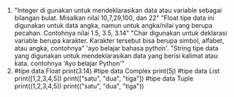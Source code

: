 1. "Integer di gunakan untuk mendeklarasikan data atau variable sebagai bilangan bulat. Misalkan nilai 10,7,29,100, dan  22"
   "Float tipe data ini digunakan untuk data angka, namun untuk angka/nilai yang berupa pecahan. Contohnya nilai 1.5, 3.5, 3.14"
   "Char digunakan untuk deklarasi variable berupa karakter. Karakter tersebut bisa berupa simbol, alfabet, atau angka,
    contohnya" 'ayo belajar bahasa python'.
   "String tipe data yang digunakan untuk mendeklarasikan data yang berisi kalimat atau kata. contohnya 'Ayo belajar Python'"
2.  #tipe data Float
    print(3.14)
    #tipe data Complex
    print(5j)
    #tipe data List
    print([1,2,3,4,5])
    print(["satu", "dua", "tiga"])
    #tipe data Tuple
    print((1,2,3,4,5))
    print(("satu", "dua", "tiga"))
